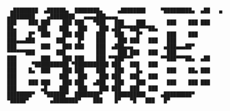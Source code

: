 ```
 ▄████████  ▄██████▄  ████████▄     ▄████████     ▀█████████▄  ▄██   ▄          ▄████████    ▄████████   ▄▄▄▄███▄▄▄▄   
███    ███ ███    ███ ███   ▀███   ███    ███       ███    ███ ███   ██▄       ███    ███   ███    ███ ▄██▀▀▀███▀▀▀██▄ 
███    █▀  ███    ███ ███    ███   ███    █▀        ███    ███ ███▄▄▄███       ███    █▀    ███    ███ ███   ███   ███ 
███        ███    ███ ███    ███  ▄███▄▄▄          ▄███▄▄▄██▀  ▀▀▀▀▀▀███       ███          ███    ███ ███   ███   ███ 
███        ███    ███ ███    ███ ▀▀███▀▀▀         ▀▀███▀▀▀██▄  ▄██   ███     ▀███████████ ▀███████████ ███   ███   ███ 
███    █▄  ███    ███ ███    ███   ███    █▄        ███    ██▄ ███   ███              ███   ███    ███ ███   ███   ███ 
███    ███ ███    ███ ███   ▄███   ███    ███       ███    ███ ███   ███        ▄█    ███   ███    ███ ███   ███   ███ 
████████▀   ▀██████▀  ████████▀    ██████████     ▄█████████▀   ▀█████▀       ▄████████▀    ███    █▀   ▀█   ███   █▀                                                                                                                                                                                           
```

<!--
**samhagman/samhagman** is a ✨ _special_ ✨ repository because its `README.md` (this file) appears on your GitHub profile.

Here are some ideas to get you started:

- 🔭 I’m currently working on ...
- 🌱 I’m currently learning ...
- 👯 I’m looking to collaborate on ...
- 🤔 I’m looking for help with ...
- 💬 Ask me about ...
- 📫 How to reach me: ...
- 😄 Pronouns: ...
- ⚡ Fun fact: ...
-->
